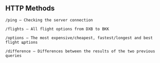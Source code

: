 ## HTTP Methods
```
/ping — Checking the server connection
```
```
/flights — All flight options from DXB to BKK
```
```
/options — The most expensive/cheapest, fastest/longest and best flight щptions
```
```
/difference — Differences between the results of the two previous queries
```